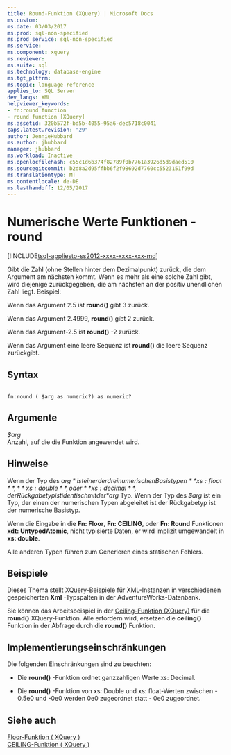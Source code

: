 ```yaml
---
title: Round-Funktion (XQuery) | Microsoft Docs
ms.custom: 
ms.date: 03/03/2017
ms.prod: sql-non-specified
ms.prod_service: sql-non-specified
ms.service: 
ms.component: xquery
ms.reviewer: 
ms.suite: sql
ms.technology: database-engine
ms.tgt_pltfrm: 
ms.topic: language-reference
applies_to: SQL Server
dev_langs: XML
helpviewer_keywords:
- fn:round function
- round function [XQuery]
ms.assetid: 320b572f-bd5b-4055-95a6-dec5718c0041
caps.latest.revision: "29"
author: JennieHubbard
ms.author: jhubbard
manager: jhubbard
ms.workload: Inactive
ms.openlocfilehash: c55c1d6b374f82789f0b7761a3926d5d9daed510
ms.sourcegitcommit: b2d8a2d95ffbb6f2f98692d7760cc5523151f99d
ms.translationtype: MT
ms.contentlocale: de-DE
ms.lasthandoff: 12/05/2017
---
```

# <a name="numeric-values-functions---round"></a>Numerische Werte Funktionen - round
[!INCLUDE[tsql-appliesto-ss2012-xxxx-xxxx-xxx-md](../includes/tsql-appliesto-ss2012-xxxx-xxxx-xxx-md.md)]

  Gibt die Zahl (ohne Stellen hinter dem Dezimalpunkt) zurück, die dem Argument am nächsten kommt. Wenn es mehr als eine solche Zahl gibt, wird diejenige zurückgegeben, die am nächsten an der positiv unendlichen Zahl liegt. Beispiel:  
  
 Wenn das Argument 2.5 ist **round()** gibt 3 zurück.  
  
 Wenn das Argument 2.4999, **round()** gibt 2 zurück.  
  
 Wenn das Argument-2.5 ist **round()** -2 zurück.  
  
 Wenn das Argument eine leere Sequenz ist **round()** die leere Sequenz zurückgibt.  
  
## <a name="syntax"></a>Syntax  
  
```  
  
fn:round ( $arg as numeric?) as numeric?  
```  
  
## <a name="arguments"></a>Argumente  
 *$arg*  
 Anzahl, auf die die Funktion angewendet wird.  
  
## <a name="remarks"></a>Hinweise  
 Wenn der Typ des *$arg* ist einer der drei numerischen Basistypen **xs: float**, **xs: double**, oder **xs: decimal**, der Rückgabetyp ist identisch mit der *$arg* Typ. Wenn der Typ des *$arg* ist ein Typ, der einen der numerischen Typen abgeleitet ist der Rückgabetyp ist der numerische Basistyp.  
  
 Wenn die Eingabe in die **Fn: Floor**, **Fn: CEILING**, oder **Fn: Round** Funktionen **xdt: UntypedAtomic**, nicht typisierte Daten, er wird implizit umgewandelt in **xs: double**.  
  
 Alle anderen Typen führen zum Generieren eines statischen Fehlers.  
  
## <a name="examples"></a>Beispiele  
 Dieses Thema stellt XQuery-Beispiele für XML-Instanzen in verschiedenen gespeicherten **Xml** -Typspalten in der AdventureWorks-Datenbank.  
  
 Sie können das Arbeitsbeispiel in der [Ceiling-Funktion (XQuery)](../xquery/numeric-values-functions-ceiling.md) für die **round()** XQuery-Funktion. Alle erfordern wird, ersetzen die **ceiling()** Funktion in der Abfrage durch die **round()** Funktion.  
  
## <a name="implementation-limitations"></a>Implementierungseinschränkungen  
 Die folgenden Einschränkungen sind zu beachten:  
  
-   Die **round()** -Funktion ordnet ganzzahligen Werte xs: Decimal.  
  
-   Die **round()** -Funktion von xs: Double und xs: float-Werten zwischen - 0.5e0 und -0e0 werden 0e0 zugeordnet statt - 0e0 zugeordnet.  
  
## <a name="see-also"></a>Siehe auch  
 [Floor-Funktion &#40; XQuery &#41;](../xquery/numeric-values-functions-floor.md)   
 [CEILING-Funktion &#40; XQuery &#41;](../xquery/numeric-values-functions-ceiling.md)  
  
  
